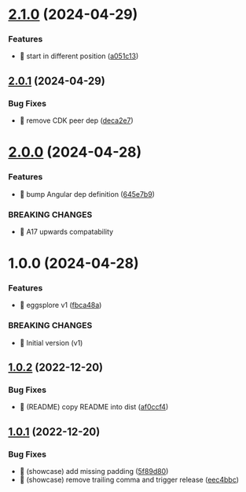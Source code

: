 # [2.1.0](https://github.com/kreuzerk/ng-eggsplore/compare/v2.0.1...v2.1.0) (2024-04-29)

### Features

- 🎸 start in different position ([a051c13](https://github.com/kreuzerk/ng-eggsplore/commit/a051c13f012c3e80790361c80c04ea3e042defb0))

## [2.0.1](https://github.com/kreuzerk/ng-eggsplore/compare/v2.0.0...v2.0.1) (2024-04-29)

### Bug Fixes

- 🐛 remove CDK peer dep ([deca2e7](https://github.com/kreuzerk/ng-eggsplore/commit/deca2e7151ed9ca87defa866d4459c7f62fdffc5))

# [2.0.0](https://github.com/kreuzerk/ng-eggsplore/compare/v1.0.0...v2.0.0) (2024-04-28)

### Features

- 🎸 bump Angular dep definition ([645e7b9](https://github.com/kreuzerk/ng-eggsplore/commit/645e7b93f17a4902633ac14abc98a228c4ef50ea))

### BREAKING CHANGES

- 🧨 A17 upwards compatability

# 1.0.0 (2024-04-28)

### Features

- 🎸 eggsplore v1 ([fbca48a](https://github.com/kreuzerk/ng-eggsplore/commit/fbca48a7de43f5f4c4e83bb143c075634b5b3c17))

### BREAKING CHANGES

- 🧨 Initial version (v1)

## [1.0.2](https://github.com/kreuzerk/ng-if-responsive/compare/v1.0.1...v1.0.2) (2022-12-20)

### Bug Fixes

- 🐛 (README) copy README into dist ([af0ccf4](https://github.com/kreuzerk/ng-if-responsive/commit/af0ccf466d80f2df45d9f0789c2e80d53a575073))

## [1.0.1](https://github.com/kreuzerk/ng-if-responsive/compare/v1.0.0...v1.0.1) (2022-12-20)

### Bug Fixes

- 🐛 (showcase) add missing padding ([5f89d80](https://github.com/kreuzerk/ng-if-responsive/commit/5f89d8018a080b46ed5dcc5fce5471c399972385))
- 🐛 (showcase) remove trailing comma and trigger release ([eec4bbc](https://github.com/kreuzerk/ng-if-responsive/commit/eec4bbc4111ce09cb4cb6d2e2c36a7095c9ea7c6))

